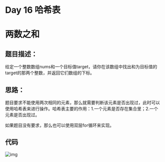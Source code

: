 # Day 16 哈希表

# 两数之和

## 题目描述：

给定一个整数数组nums和一个目标值target，请你在该数组中找出和为目标值的target的那两个整数，并返回它们数组的下标。

## 思路：

题目要求不能使用两次相同的元素，那么就需要判断该元素是否出现过，此时可以使用哈希表来进行操作。哈希表主要的作用：1.一个元素是否存在集合里；2.一个元素是否出现过。

如果题目没有要求，那么也可以使用双层for循环来实现。

## 代码

![img](https://ziyuantypora.oss-cn-beijing.aliyuncs.com/1742293601350-c83c6d77-5dda-4971-9f3f-75befbf1b46f.png)